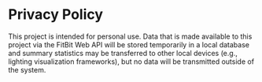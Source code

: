 # Privacy Policy

This project is intended for personal use. Data that is made available to this
project via the FitBit Web API will be stored temporarily in a local database
and summary statistics may be transferred to other local devices (e.g., lighting
visualization frameworks), but no data will be transmitted outside of the
system.